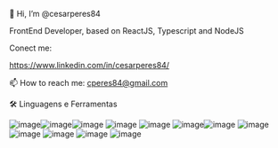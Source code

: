 👋 Hi, I’m @cesarperes84

FrontEnd Developer, based on ReactJS, Typescript and NodeJS


Conect me:

https://www.linkedin.com/in/cesarperes84/

📫 How to reach me: cperes84@gmail.com




🛠️  Linguagens e Ferramentas

![image](https://user-images.githubusercontent.com/12650312/196516756-3ef64169-d661-4dfc-ae29-71df62d7a1bc.png)![image](https://user-images.githubusercontent.com/12650312/196516824-83ee9e44-77bf-4207-8672-82fef56944e0.png)![image](https://user-images.githubusercontent.com/12650312/196516844-dcf3cf33-f298-40f4-b4ea-bdc77fa216eb.png)
![image](https://user-images.githubusercontent.com/12650312/196516869-a03ee59e-2df6-4c4c-80ac-2995c8245287.png)
![image](https://user-images.githubusercontent.com/12650312/196516897-4d81e01c-bec2-4a90-b94b-f46718819821.png)
![image](https://user-images.githubusercontent.com/12650312/196516911-cd7e6a34-5eda-41a3-aefe-ae7e9e8f51af.png)![image](https://user-images.githubusercontent.com/12650312/196517001-bf7440c9-87fa-4d73-a33f-127c45842709.png)
![image](https://user-images.githubusercontent.com/12650312/196517033-973bb83a-9515-4bb9-ac26-f26e7bd75058.png)
![image](https://user-images.githubusercontent.com/12650312/196517068-39b52937-1e78-4a96-94ee-70833e582503.png)
![image](https://user-images.githubusercontent.com/12650312/196517089-68388b17-e036-4057-8d1e-2b64e01d84fc.png)
![image](https://user-images.githubusercontent.com/12650312/196517106-7a85ec63-9148-40d0-b74d-e07d78b9d943.png)
![image](https://user-images.githubusercontent.com/12650312/196517129-2c34b9e1-915a-4964-9133-5246ac5f2ee5.png)
